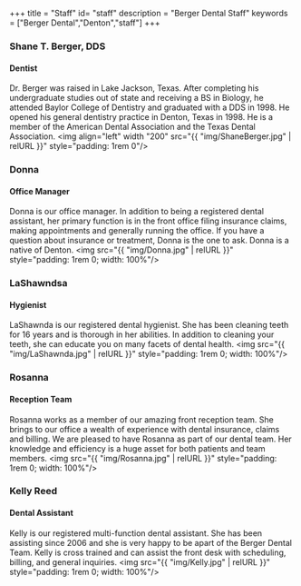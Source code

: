 +++
title = "Staff"
id= "staff"
description = "Berger Dental Staff"
keywords = ["Berger Dental","Denton","staff"]
+++

### Shane T. Berger, DDS
#### Dentist
Dr. Berger was raised in Lake Jackson, Texas. After completing his undergraduate studies out of state and receiving a BS in Biology, he attended Baylor College of Dentistry and graduated with a DDS in 1998. He opened his general dentistry practice in Denton, Texas in 1998. He is a member of the American Dental Association and the Texas Dental Association.
<img align="left" width "200" src="{{ "img/ShaneBerger.jpg" | relURL }}" style="padding: 1rem 0"/>

### Donna
#### Office Manager
Donna is our office manager. In addition to being a registered dental assistant, her primary function is in the front office filing insurance claims, making appointments and generally running the office. If you have a question about insurance or treatment, Donna is the one to ask. Donna is a native of Denton.
<img src="{{ "img/Donna.jpg" | relURL }}" style="padding: 1rem 0; width: 100%"/>


### LaShawndsa
#### Hygienist
LaShawnda is our registered dental hygienist. She has been cleaning teeth for 16 years and is thorough in her abilities. In addition to cleaning your teeth, she can educate you on many facets of dental health.
<img src="{{ "img/LaShawnda.jpg" | relURL }}" style="padding: 1rem 0; width: 100%"/>


### Rosanna
#### Reception Team
Rosanna works as a member of our amazing front reception team. She brings to our office a wealth of experience with dental insurance, claims and billing. We are pleased to have Rosanna as part of our dental team. Her knowledge and efficiency is a huge asset for both patients and team members.
<img src="{{ "img/Rosanna.jpg" | relURL }}" style="padding: 1rem 0; width: 100%"/>


### Kelly Reed
#### Dental Assistant
Kelly is our registered multi-function dental assistant. She has been assisting since 2006 and she is very happy to be apart of the Berger Dental Team. Kelly is cross trained and can assist the front desk with scheduling, billing, and general inquiries.
<img src="{{ "img/Kelly.jpg" | relURL }}" style="padding: 1rem 0; width: 100%"/>


